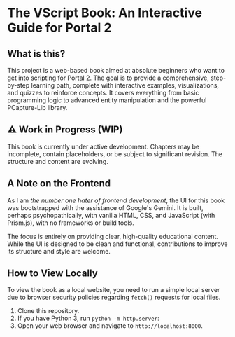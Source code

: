 # The VScript Book: An Interactive Guide for Portal 2

## What is this?

This project is a web-based book aimed at absolute beginners who want to get into scripting for Portal 2. The goal is to provide a comprehensive, step-by-step learning path, complete with interactive examples, visualizations, and quizzes to reinforce concepts. It covers everything from basic programming logic to advanced entity manipulation and the powerful PCapture-Lib library.

## ⚠️ Work in Progress (WIP)

This book is currently under active development. Chapters may be incomplete, contain placeholders, or be subject to significant revision. The structure and content are evolving.

## A Note on the Frontend

As I am *the number one hater of frontend development*, the UI for this book was bootstrapped with the assistance of Google's Gemini. It is built, perhaps psychopathically, with vanilla HTML, CSS, and JavaScript (with Prism.js), with no frameworks or build tools.

The focus is entirely on providing clear, high-quality educational content. While the UI is designed to be clean and functional, contributions to improve its structure and style are welcome.

## How to View Locally

To view the book as a local website, you need to run a simple local server due to browser security policies regarding `fetch()` requests for local files.

1.  Clone this repository.
2.  If you have Python 3, run `python -m http.server`:
3.  Open your web browser and navigate to `http://localhost:8000`.